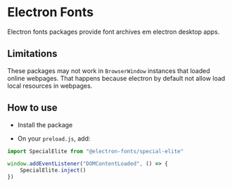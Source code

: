 # Electron Fonts

Electron fonts packages provide font archives em electron desktop apps.

## Limitations

These packages may not work in `BrowserWindow` instances that loaded online webpages. That happens because electron by default not allow load local resources in webpages.

## How to use

* Install the package

* On your `preload.js`, add:

```ts
import SpecialElite from "@electron-fonts/special-elite"

window.addEventListener("DOMContentLoaded", () => {
    SpecialElite.inject()
})
```